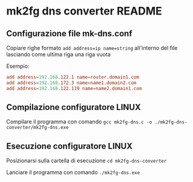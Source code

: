 # mk2fg dns converter README

## Configurazione file mk-dns.conf

Copiare righe formato `add address=ip name=string` all'interno del file lasciando come ultima riga una riga vuota

Esempio:

```conf
add address=192.168.122.1 name=router.domain1.com
add address=192.168.172.3 name=name1.domain2.com
add address=192.168.122.119 name=name2.domain1.com

```

## Compilazione configuratore LINUX

Compilare il programma con comando `gcc mk2fg-dns.c -o ./mk2fg-dns-converter/mk2fg-dns.exe`

## Esecuzione configuratore LINUX

Posizionarsi sulla cartella di esecuzione `cd mk2fg-dns-converter`

Lanciare il programma con comando `./mk2fg-dns.exe`
